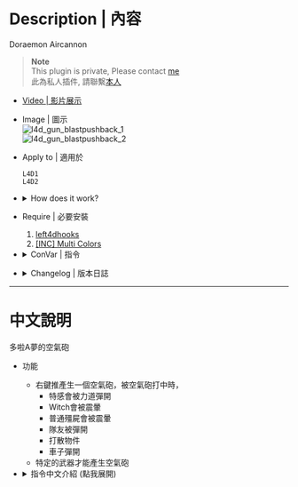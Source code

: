 # Description | 內容
Doraemon Aircannon

> __Note__ <br/>
This plugin is private, Please contact [me](https://github.com/fbef0102/Game-Private_Plugin#私人插件列表-private-plugins-list)<br/>
此為私人插件, 請聯繫[本人](https://github.com/fbef0102/Game-Private_Plugin#私人插件列表-private-plugins-list)

* [Video | 影片展示](https://youtu.be/HQgxXpngBxI)

* Image | 圖示
	<br/>![l4d_gun_blastpushback_1](image/l4d_gun_blastpushback_1.gif)
	<br/>![l4d_gun_blastpushback_2](image/l4d_gun_blastpushback_2.gif)

* Apply to | 適用於
    ```
    L4D1
    L4D2
    ```

* <details><summary>How does it work?</summary>

	* Hold a weapon -> right mouse to shove -> Have air push power from muzzle
    * Push special infected, tank, witch, common infecte, and including hittable cvars
</details>


* Require | 必要安裝
	1. [left4dhooks](https://forums.alliedmods.net/showthread.php?t=321696)
	2. [[INC] Multi Colors](https://github.com/fbef0102/L4D1_2-Plugins/releases/tag/Multi-Colors)

* <details><summary>ConVar | 指令</summary>

    * cfg/sourcemod/l4d_gun_blastpushback.cfg
        ```php
        // 0=Plugin off, 1=Plugin on.
        l4d_gun_blastpushback_allow "1"

        // Turn on the plugin in these game modes, separate by commas (no spaces). (Empty = all).
        l4d_gun_blastpushback_modes ""

        // Turn off the plugin in these game modes, separate by commas (no spaces). (Empty = none).
        l4d_gun_blastpushback_modes_off ""

        // Turn on the plugin in these game modes. 0=All, 1=Coop, 2=Survival, 4=Versus, 8=Scavenge. Add numbers together.
        l4d_gun_blastpushback_modes_tog "0"

        // When hit by the Doraemon Aircannon, push players/infected by this much force.
        l4d_gun_blastpushback_push "400"

        // How long after using the Doraemon Aircannon before it can be used again.
        l4d_gun_blastpushback_push_time "0.5"

        // How far the Doraemon Aircannon can affect entities.
        l4d_gun_blastpushback_range "800"

        // How much damage the Doraemon Aircannon does when fired.
        l4d_gun_blastpushback_damage "30"

        // How much damage the Doraemon Aircannon does when fired. (friendly fire)
        l4d_gun_blastpushback_damage_ff "1"

        // Doraemon Aircannon steam particle effect time. (0=Disable)
        l4d_gun_blastpushback_effect_time "0.5"

        // Doraemon Aircannon explosion radius override.
        l4d_gun_blastpushback_radius "150"

        // If 1, Doraemon Aircannon can affect survivors.
        l4d_gun_blastpushback_survivor "1"

        // Changes how message displays. (0: Disable, 1:In chat, 2: In Hint Box, 3: In center text)
        l4d_gun_blastpushback_announce_type "2"

        // (L4D2) Empty string to allow all. Allow these weapon IDs being used in this plugin, separate by commas (no spaces). See plugin source code for more details.
        // "weapon_pistol",					    1
        // "weapon_smg",						2
        // "weapon_pumpshotgun",				3
        // "weapon_autoshotgun",				4
        // "weapon_rifle",						5
        // "weapon_hunting_rifle",				6
        // "weapon_smg_silenced",				7
        // "weapon_shotgun_chrome",			    8
        // "weapon_rifle_desert",				9
        // "weapon_sniper_military",			10
        // "weapon_shotgun_spas",				11
        // "weapon_grenade_launcher",			12
        // "weapon_rifle_ak47",				    13
        // "weapon_pistol_magnum",				14
        // "weapon_smg_mp5",					15
        // "weapon_rifle_sg552",				16
        // "weapon_sniper_awp",				    17
        // "weapon_sniper_scout",				18
        // "weapon_rifle_m60",					19
        // "weapon_chainsaw",					20
        // "weapon_melee",						21
        // "weapon_first_aid_kit",				22
        // "weapon_defibrillator",				23
        // "weapon_upgradepack_incendiary",	    24
        // "weapon_upgradepack_explosive",		25
        // "weapon_molotov",					26
        // "weapon_pipe_bomb",					27
        // "weapon_vomitjar",					28
        // "weapon_pain_pills",				    29
        // "weapon_adrenaline",				    30
        // "weapon_gascan",					    31
        // "weapon_propanetank",				32
        // "weapon_oxygentank",				    33
        // "weapon_fireworkcrate",				34
        // "weapon_gnome",						35
        // "weapon_cola_bottles",				36
        l4d_gun_blastpushback_weapon "14,21,32,33"

        // (L4D1) Empty string to allow all. Allow these weapon IDs being used in this plugin, separate by commas (no spaces). See plugin source code for more details.
        // "weapon_pistol",					    1
        // "weapon_smg",						2
        // "weapon_pumpshotgun",				3
        // "weapon_autoshotgun",				4
        // "weapon_rifle",						5
        // "weapon_hunting_rifle",			    6
        // "weapon_first_aid_kit",			    7
        // "weapon_molotov",				    8
        // "weapon_pipe_bomb",				    9
        // "weapon_pain_pills",				    10
        // "weapon_gascan",					    11
        // "weapon_propanetank",				12
        // "weapon_oxygentank",				    13
        l4d_gun_blastpushback_weapon "6,12,13"
        ```
</details>

* <details><summary>Changelog | 版本日誌</summary>

    * v1.0
	    * Initial Release
</details>

- - - -
# 中文說明
多啦A夢的空氣砲

* 功能
    * 右鍵推產生一個空氣砲，被空氣砲打中時，
      * 特感會被力道彈開
      * Witch會被震暈
      * 普通殭屍會被震暈
      * 隊友被彈開
      * 打散物件
      * 車子彈開
    * 特定的武器才能產生空氣砲

* <details><summary>指令中文介紹 (點我展開)</summary>

    * cfg/sourcemod/l4d_gun_blastpushback.cfg
        ```php
        // 0=關閉插件, 1=啟動插件
        l4d_gun_blastpushback_allow "1"

        // 什麼模式下啟動此插件, 逗號區隔 (無空白). (留白 = 所有模式)
        l4d_gun_blastpushback_modes ""

        // 什麼模式下關閉此插件, 逗號區隔 (無空白). (留白 = 無)
        l4d_gun_blastpushback_modes_off ""

        // 什麼模式下啟動此插件. 0=所有模式, 1=戰役, 2=生存, 4=對抗, 8=清道夫. 請將數字相加起來
        l4d_gun_blastpushback_modes_tog "0"

        // 空氣砲的力道
        l4d_gun_blastpushback_push "400"

        // 使用空氣砲的CD間隔
        l4d_gun_blastpushback_push_time "0.5"

        // 空氣砲有效範圍
        l4d_gun_blastpushback_range "800"

        // 空氣砲對殭屍造成的傷害
        l4d_gun_blastpushback_damage "30"

        // 空氣砲對隊友造成的傷害 (友傷)
        l4d_gun_blastpushback_damage_ff "1"

        // 空氣砲有產生蒸汽效果的時間
        l4d_gun_blastpushback_effect_time "0.5"

        // 空氣砲能影響的範圍
        l4d_gun_blastpushback_radius "150"

        // 為1時，空氣砲也會影響隊友
        l4d_gun_blastpushback_survivor "1"

        // 訊息顯示位置. (0: 關閉, 1: 聊天窗, 2: 螢幕下方黑底白字窗, 3: 螢幕正中間)
        l4d_gun_blastpushback_announce_type "2"

        // (L4D2) 空=允許全武器. 填入武器的ID，只允許這些武器可以使出空氣砲, 逗號分隔（不須空格）. 請打開源碼查看武器的ID列表
        // "weapon_pistol",					    1
        // "weapon_smg",						2
        // "weapon_pumpshotgun",				3
        // "weapon_autoshotgun",				4
        // "weapon_rifle",						5
        // "weapon_hunting_rifle",				6
        // "weapon_smg_silenced",				7
        // "weapon_shotgun_chrome",			    8
        // "weapon_rifle_desert",				9
        // "weapon_sniper_military",			10
        // "weapon_shotgun_spas",				11
        // "weapon_grenade_launcher",			12
        // "weapon_rifle_ak47",				    13
        // "weapon_pistol_magnum",				14
        // "weapon_smg_mp5",					15
        // "weapon_rifle_sg552",				16
        // "weapon_sniper_awp",				    17
        // "weapon_sniper_scout",				18
        // "weapon_rifle_m60",					19
        // "weapon_chainsaw",					20
        // "weapon_melee",						21
        // "weapon_first_aid_kit",				22
        // "weapon_defibrillator",				23
        // "weapon_upgradepack_incendiary",	    24
        // "weapon_upgradepack_explosive",		25
        // "weapon_molotov",					26
        // "weapon_pipe_bomb",					27
        // "weapon_vomitjar",					28
        // "weapon_pain_pills",				    29
        // "weapon_adrenaline",				    30
        // "weapon_gascan",					    31
        // "weapon_propanetank",				32
        // "weapon_oxygentank",				    33
        // "weapon_fireworkcrate",				34
        // "weapon_gnome",						35
        // "weapon_cola_bottles",				36
        l4d_gun_blastpushback_weapon "14,21,32,33"

        // (L4D1) 空=允許全武器. 填入武器的ID，只允許這些武器可以使出空氣砲, 逗號分隔（不須空格）. 請打開源碼查看武器的ID列表
        // "weapon_pistol",					    1
        // "weapon_smg",						2
        // "weapon_pumpshotgun",				3
        // "weapon_autoshotgun",				4
        // "weapon_rifle",						5
        // "weapon_hunting_rifle",			    6
        // "weapon_first_aid_kit",			    7
        // "weapon_molotov",				    8
        // "weapon_pipe_bomb",				    9
        // "weapon_pain_pills",				    10
        // "weapon_gascan",					    11
        // "weapon_propanetank",				12
        // "weapon_oxygentank",				    13
        l4d_gun_blastpushback_weapon "6,12,13"
        ```

    * 範例效果:
        ```php
        // 按下右鍵，在800公尺範圍內擊中準心指向的地方，並在被擊中的地方產生空氣砲，附近150公尺周圍內產生影響
        // 特感會被力道彈開、Witch會被震暈、普通殭屍會被震暈
        l4d_gun_blastpushback_range "800"
        l4d_gun_blastpushback_radius "150"
        ```
</details>